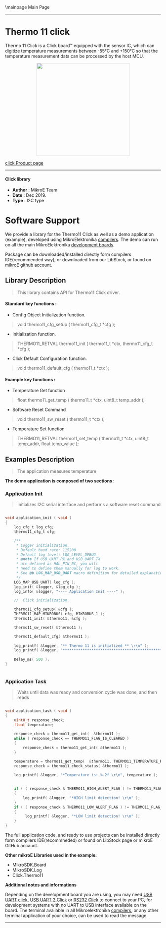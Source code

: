 \mainpage Main Page
 
 

---
# Thermo 11 click

Thermo 11 Click is a Click board™ equipped with the sensor IC, which can digitize temperature measurements between -55°C and +150°C so that the temperature measurement data can be processed by the host MCU.

<p align="center">
  <img src="https://download.mikroe.com/images/click_for_ide/thermo11_click.png" height=300px>
</p>

[click Product page](https://www.mikroe.com/thermo-11-click)

---


#### Click library 

- **Author**        : MikroE Team
- **Date**          : Dec 2019.
- **Type**          : I2C type


# Software Support

We provide a library for the Thermo11 Click 
as well as a demo application (example), developed using MikroElektronika 
[compilers](https://shop.mikroe.com/compilers). 
The demo can run on all the main MikroElektronika [development boards](https://shop.mikroe.com/development-boards).

Package can be downloaded/installed directly form compilers IDE(recommended way), or downloaded from our LibStock, or found on mikroE github account. 

## Library Description

> This library contains API for Thermo11 Click driver.

#### Standard key functions :

- Config Object Initialization function.
> void thermo11_cfg_setup ( thermo11_cfg_t *cfg ); 
 
- Initialization function.
> THERMO11_RETVAL thermo11_init ( thermo11_t *ctx, thermo11_cfg_t *cfg );

- Click Default Configuration function.
> void thermo11_default_cfg ( thermo11_t *ctx );

#### Example key functions :

- Temperature Get function
> float thermo11_get_temp ( thermo11_t *ctx, uint8_t temp_addr );
 
- Software Reset Command
> void thermo11_sw_reset ( thermo11_t *ctx );

- Temperature Set function
> THERMO11_RETVAL thermo11_set_temp ( thermo11_t *ctx, uint8_t temp_addr, float temp_value );

## Examples Description

> The application measures temperature 

**The demo application is composed of two sections :**

### Application Init 

> Initializes I2C serial interface and performs a software reset command

```c

void application_init ( void )
{
    log_cfg_t log_cfg;
    thermo11_cfg_t cfg;

    /** 
     * Logger initialization.
     * Default baud rate: 115200
     * Default log level: LOG_LEVEL_DEBUG
     * @note If USB_UART_RX and USB_UART_TX 
     * are defined as HAL_PIN_NC, you will 
     * need to define them manually for log to work. 
     * See @b LOG_MAP_USB_UART macro definition for detailed explanation.
     */
    LOG_MAP_USB_UART( log_cfg );
    log_init( &logger, &log_cfg );
    log_info( &logger, "---- Application Init ----" );

    //  Click initialization.

    thermo11_cfg_setup( &cfg );
    THERMO11_MAP_MIKROBUS( cfg, MIKROBUS_1 );
    thermo11_init( &thermo11, &cfg );

    thermo11_sw_reset( &thermo11 );

    thermo11_default_cfg( &thermo11 );
    
    log_printf( &logger, "** Thermo 11 is initialized ** \r\n" );
    log_printf( &logger, "************************************************ \r\n \r\n" );
    
    Delay_ms( 500 );
}
  
```

### Application Task

> Waits until data was ready and conversion cycle was done, and then reads 

```c

void application_task ( void )
{
    uint8_t response_check;
    float temperature;
    
    response_check = thermo11_get_int(  &thermo11 );
    while ( response_check == THERMO11_FLAG_IS_CLEARED )
    {
        response_check = thermo11_get_int( &thermo11 );
    }

    temperature = thermo11_get_temp(  &thermo11, THERMO11_TEMPERATURE_REG );
    response_check = thermo11_check_status( &thermo11 );
    
    log_printf( &logger, "*Temperature is: %.2f \r\n", temperature );

    
    if ( ( response_check & THERMO11_HIGH_ALERT_FLAG ) != THERMO11_FLAG_IS_CLEARED )
    {
        log_printf( &logger, "*HIGH limit detection! \r\n" );
    }
    if ( ( response_check & THERMO11_LOW_ALERT_FLAG ) != THERMO11_FLAG_IS_CLEARED )
    {
         log_printf( &logger, "*LOW limit detection! \r\n" );
    }
}

```

The full application code, and ready to use projects can be  installed directly form compilers IDE(recommneded) or found on LibStock page or mikroE GitHub accaunt.

**Other mikroE Libraries used in the example:** 

- MikroSDK.Board
- MikroSDK.Log
- Click.Thermo11

**Additional notes and informations**

Depending on the development board you are using, you may need 
[USB UART click](https://shop.mikroe.com/usb-uart-click), 
[USB UART 2 Click](https://shop.mikroe.com/usb-uart-2-click) or 
[RS232 Click](https://shop.mikroe.com/rs232-click) to connect to your PC, for 
development systems with no UART to USB interface available on the board. The 
terminal available in all Mikroelektronika 
[compilers](https://shop.mikroe.com/compilers), or any other terminal application 
of your choice, can be used to read the message.



---
